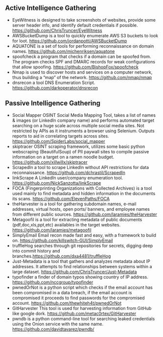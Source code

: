 ## Active Intelligence Gathering
- EyeWitness is designed to take screenshots of websites, provide some server header info, and identify default credentials if possible. https://github.com/ChrisTruncer/EyeWitness
- AWSBucketDump is a tool to quickly enumerate AWS S3 buckets to look for loot. https://github.com/jordanpotti/AWSBucketDump
- AQUATONE is a set of tools for performing reconnaissance on domain names. https://github.com/michenriksen/aquatone
- spoofcheck a program that checks if a domain can be spoofed from. The program checks SPF and DMARC records for weak configurations that allow spoofing. https://github.com/BishopFox/spoofcheck
- Nmap is used to discover hosts and services on a computer network, thus building a “map” of the network. https://github.com/nmap/nmap
- dnsrecon a tool DNS Enumeration Script. https://github.com/darkoperator/dnsrecon

## Passive Intelligence Gathering
- Social Mapper OSINT Social Media Mapping Tool, takes a list of names & images (or LinkedIn company name) and performs automated target searching on a huge scale across multiple social media sites. Not restricted by APIs as it instruments a browser using Selenium. Outputs reports to aid in correlating targets across sites. https://github.com/SpiderLabs/social_mapper
- skiptracer OSINT scraping framework, utilizes some basic python webscraping (BeautifulSoup) of PII paywall sites to compile passive information on a target on a ramen noodle budget. https://github.com/xillwillx/skiptracer
- ScrapedIn a tool to scrape LinkedIn without API restrictions for data reconnaissance. https://github.com/dchrastil/ScrapedIn
- linkScrape A LinkedIn user/company enumeration tool. https://github.com/NickSanzotta/linkScrape
- FOCA (Fingerprinting Organizations with Collected Archives) is a tool used mainly to find metadata and hidden information in the documents its scans. https://github.com/ElevenPaths/FOCA
- theHarvester is a tool for gathering subdomain names, e-mail addresses, virtual hosts, open ports/ banners, and employee names from different public sources. https://github.com/laramies/theHarvester
- Metagoofil is a tool for extracting metadata of public documents (pdf,doc,xls,ppt,etc) availables in the target websites. https://github.com/laramies/metagoofil
- SimplyEmail Email recon made fast and easy, with a framework to build on. https://github.com/killswitch-GUI/SimplyEmail
- truffleHog searches through git repositories for secrets, digging deep into commit history and branches.https://github.com/dxa4481/truffleHog
- Just-Metadata is a tool that gathers and analyzes metadata about IP addresses. It attempts to find relationships between systems within a large dataset. https://github.com/ChrisTruncer/Just-Metadata
- typofinder a finder of domain typos showing country of IP address. https://github.com/nccgroup/typofinder
- pwnedOrNot is a python script which checks if the email account has been compromised in a data breach, if the email account is compromised it proceeds to find passwords for the compromised account. https://github.com/thewhiteh4t/pwnedOrNot
- GitHarvester This tool is used for harvesting information from GitHub like google dork. https://github.com/metac0rtex/GitHarvester
- pwndb is a python command-line tool for searching leaked credentials using the Onion service with the same name. https://github.com/davidtavarez/pwndb/
